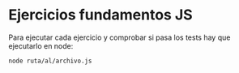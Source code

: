 # Ejercicios fundamentos JS

Para ejecutar cada ejercicio y comprobar si pasa los tests hay que ejecutarlo en node:

`node ruta/al/archivo.js`
